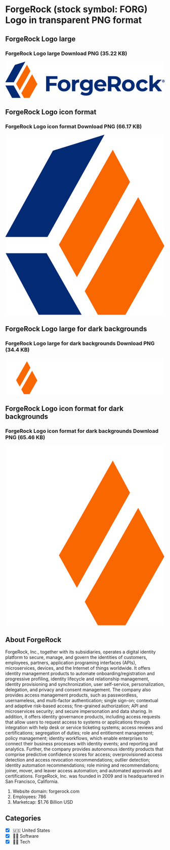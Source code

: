 # ForgeRock (stock symbol: FORG) Logo in transparent PNG format

## ForgeRock Logo large

### ForgeRock Logo large Download PNG (35.22 KB)

![ForgeRock Logo large Download PNG (35.22 KB)](/img/orig/FORG_BIG-64be5f3a.png)

## ForgeRock Logo icon format

### ForgeRock Logo icon format Download PNG (66.17 KB)

![ForgeRock Logo icon format Download PNG (66.17 KB)](/img/orig/FORG-cd309dd2.png)

## ForgeRock Logo large for dark backgrounds

### ForgeRock Logo large for dark backgrounds Download PNG (34.4 KB)

![ForgeRock Logo large for dark backgrounds Download PNG (34.4 KB)](/img/orig/FORG_BIG.D-fc123c26.png)

## ForgeRock Logo icon format for dark backgrounds

### ForgeRock Logo icon format for dark backgrounds Download PNG (65.46 KB)

![ForgeRock Logo icon format for dark backgrounds Download PNG (65.46 KB)](/img/orig/FORG.D-ec89427e.png)

## About ForgeRock

ForgeRock, Inc., together with its subsidiaries, operates a digital identity platform to secure, manage, and govern the identities of customers, employees, partners, application programing interfaces (APIs), microservices, devices, and the Internet of things worldwide. It offers identity management products to automate onboarding/registration and progressive profiling, identity lifecycle and relationship management, identity provisioning and synchronization, user self-service, personalization, delegation, and privacy and consent management. The company also provides access management products, such as passwordless, usernameless, and multi-factor authentication; single sign-on; contextual and adaptive risk-based access; fine-grained authorization; API and microservices security; and secure impersonation and data sharing. In addition, it offers identity governance products, including access requests that allow users to request access to systems or applications through integration with help desk or service ticketing systems; access reviews and certifications; segregation of duties; role and entitlement management; policy management; identity workflows, which enable enterprises to connect their business processes with identity events; and reporting and analytics. Further, the company provides autonomous identity products that comprise predictive confidence scores for access; overprovisioned access detection and access revocation recommendations; outlier detection; identity automation recommendations; role mining and recommendations; joiner, mover, and leaver access automation; and automated approvals and certifications. ForgeRock, Inc. was founded in 2009 and is headquartered in San Francisco, California.

1. Website domain: forgerock.com
2. Employees: 786
3. Marketcap: $1.76 Billion USD


## Categories
- [x] 🇺🇸 United States
- [x] 👨‍💻 Software
- [x] 👩‍💻 Tech
